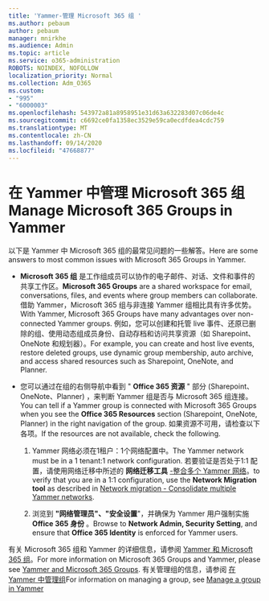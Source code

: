 ```yaml
---
title: 'Yammer-管理 Microsoft 365 组 '
ms.author: pebaum
author: pebaum
manager: mnirkhe
ms.audience: Admin
ms.topic: article
ms.service: o365-administration
ROBOTS: NOINDEX, NOFOLLOW
localization_priority: Normal
ms.collection: Adm_O365
ms.custom:
- "995"
- "6000003"
ms.openlocfilehash: 543972a81a8958951e31d63a632283d07c06de4c
ms.sourcegitcommit: c6692ce0fa1358ec3529e59ca0ecdfdea4cdc759
ms.translationtype: MT
ms.contentlocale: zh-CN
ms.lasthandoff: 09/14/2020
ms.locfileid: "47668877"
---
```

# <a name="manage-microsoft-365-groups-in-yammer"></a><span data-ttu-id="a929e-102">在 Yammer 中管理 Microsoft 365 组</span><span class="sxs-lookup"><span data-stu-id="a929e-102">Manage Microsoft 365 Groups in Yammer</span></span>

<span data-ttu-id="a929e-103">以下是 Yammer 中 Microsoft 365 组的最常见问题的一些解答。</span><span class="sxs-lookup"><span data-stu-id="a929e-103">Here are some answers to most common issues with Microsoft 365 Groups in Yammer.</span></span>

* <span data-ttu-id="a929e-104">**Microsoft 365 组** 是工作组成员可以协作的电子邮件、对话、文件和事件的共享工作区。</span><span class="sxs-lookup"><span data-stu-id="a929e-104">**Microsoft 365 Groups** are a shared workspace for email, conversations, files, and events where group members can collaborate.</span></span> <span data-ttu-id="a929e-105">借助 Yammer，Microsoft 365 组与非连接 Yammer 组相比具有许多优势。</span><span class="sxs-lookup"><span data-stu-id="a929e-105">With Yammer, Microsoft 365 Groups have many advantages over non-connected Yammer groups.</span></span> <span data-ttu-id="a929e-106">例如，您可以创建和托管 live 事件、还原已删除的组、使用动态组成员身份、自动存档和访问共享资源（如 Sharepoint、OneNote 和规划器）。</span><span class="sxs-lookup"><span data-stu-id="a929e-106">For example, you can create and host live events, restore deleted groups, use dynamic group membership, auto archive, and access shared resources such as Sharepoint, OneNote, and Planner.</span></span>

* <span data-ttu-id="a929e-107">您可以通过在组的右侧导航中看到 " **Office 365 资源** " 部分 (Sharepoint、OneNote、Planner) ，来判断 Yammer 组是否与 Microsoft 365 组连接。</span><span class="sxs-lookup"><span data-stu-id="a929e-107">You can tell if a Yammer group is connected with Microsoft 365 Groups when you see the **Office 365 Resources** section (Sharepoint, OneNote, Planner) in the right navigation of the group.</span></span> <span data-ttu-id="a929e-108">如果资源不可用，请检查以下各项。</span><span class="sxs-lookup"><span data-stu-id="a929e-108">If the resources are not available, check the following.</span></span>

  1. <span data-ttu-id="a929e-109">Yammer 网络必须在1租户：1个网络配置中。</span><span class="sxs-lookup"><span data-stu-id="a929e-109">The Yammer network must be in a 1 tenant:1 network configuration.</span></span> <span data-ttu-id="a929e-110">若要验证是否处于1:1 配置，请使用网络迁移中所述的 **网络迁移工具** [-整合多个 Yammer 网络](https://docs.microsoft.com/yammer/configure-your-yammer-network/consolidate-multiple-yammer-networks)。</span><span class="sxs-lookup"><span data-stu-id="a929e-110">to verify that you are in a 1:1 configuration, use the **Network Migration tool** as described in [Network migration - Consolidate multiple Yammer networks](https://docs.microsoft.com/yammer/configure-your-yammer-network/consolidate-multiple-yammer-networks).</span></span>

  2. <span data-ttu-id="a929e-111">浏览到 **"网络管理员"、"安全设置**"，并确保为 Yammer 用户强制实施 **Office 365 身份** 。</span><span class="sxs-lookup"><span data-stu-id="a929e-111">Browse to **Network Admin, Security Setting**, and ensure that **Office 365 Identity** is enforced for Yammer users.</span></span>

<span data-ttu-id="a929e-112">有关 Microsoft 365 组和 Yammer 的详细信息，请参阅 [Yammer 和 Microsoft 365 组](https://docs.microsoft.com/yammer/manage-yammer-groups/yammer-and-office-365-groups)。</span><span class="sxs-lookup"><span data-stu-id="a929e-112">For more information on Microsoft 365 Groups and Yammer, please see [Yammer and Microsoft 365 Groups](https://docs.microsoft.com/yammer/manage-yammer-groups/yammer-and-office-365-groups).</span></span> <span data-ttu-id="a929e-113">有关管理组的信息，请参阅 [在 Yammer 中管理组](https://support.office.com/article/Manage-a-group-in-Yammer-6e05c6d6-5548-4c88-89cd-e6757a514ef2)</span><span class="sxs-lookup"><span data-stu-id="a929e-113">For information on managing a group, see [Manage a group in Yammer](https://support.office.com/article/Manage-a-group-in-Yammer-6e05c6d6-5548-4c88-89cd-e6757a514ef2)</span></span>
